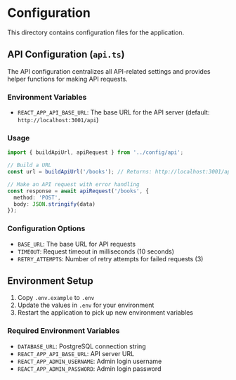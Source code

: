 # Configuration

This directory contains configuration files for the application.

## API Configuration (`api.ts`)

The API configuration centralizes all API-related settings and provides helper functions for making API requests.

### Environment Variables

- `REACT_APP_API_BASE_URL`: The base URL for the API server (default: `http://localhost:3001/api`)

### Usage

```typescript
import { buildApiUrl, apiRequest } from '../config/api';

// Build a URL
const url = buildApiUrl('/books'); // Returns: http://localhost:3001/api/books

// Make an API request with error handling
const response = await apiRequest('/books', {
  method: 'POST',
  body: JSON.stringify(data)
});
```

### Configuration Options

- `BASE_URL`: The base URL for API requests
- `TIMEOUT`: Request timeout in milliseconds (10 seconds)
- `RETRY_ATTEMPTS`: Number of retry attempts for failed requests (3)

## Environment Setup

1. Copy `.env.example` to `.env`
2. Update the values in `.env` for your environment
3. Restart the application to pick up new environment variables

### Required Environment Variables

- `DATABASE_URL`: PostgreSQL connection string
- `REACT_APP_API_BASE_URL`: API server URL
- `REACT_APP_ADMIN_USERNAME`: Admin login username
- `REACT_APP_ADMIN_PASSWORD`: Admin login password

